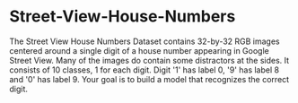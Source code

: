 # Street-View-House-Numbers
The Street View House Numbers Dataset contains 32-by-32 RGB images centered around a single digit of a house number appearing in Google Street View. Many of the images do contain some distractors at the sides. It consists of 10 classes, 1 for each digit. Digit '1' has label 0, '9' has label 8 and '0' has label 9. Your goal is to build a model that recognizes the correct digit.

